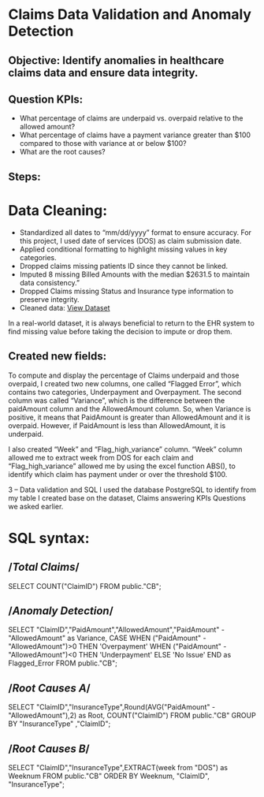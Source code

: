 # Claims Data Validation and Anomaly Detection

## Objective: Identify anomalies in healthcare claims data and ensure data integrity.

## Question KPIs:
-	What percentage of claims are underpaid vs. overpaid relative to the allowed amount?
-	What percentage of claims have a payment variance greater than $100 compared to those with variance at or below $100?
-	What are the root causes?
## Steps:
# Data Cleaning:
-	Standardized   all dates to “mm/dd/yyyy” format to ensure accuracy. For this project, I used date of services (DOS) as claim submission date.
-	Applied conditional formatting to highlight missing values in key categories.
-	Dropped claims missing patients ID since they cannot be linked.
-	Imputed 8 missing Billed Amounts with the median $2631.5 to maintain data consistency.”
-	Dropped Claims missing Status and Insurance type information to preserve integrity. 
-	Cleaned data: <a href= "https://github.com/Leonel-web-byte/Claims-Data-Validation-and-Anomaly-Detection/blob/main/synthetic_claims_P.xlsx"> View Dataset</a>

In a real-world dataset, it is always beneficial to return to the EHR system to find missing value before taking the decision to impute or drop them.

## Created new fields:
To compute and display the percentage of Claims underpaid and those overpaid, I created two new columns, one called “Flagged Error”, which contains two categories, Underpayment and Overpayment. The second column was called “Variance”, which is the difference between the paidAmount column and the AllowedAmount column. So, when Variance is positive, it means that PaidAmount is greater than AllowedAmount and it is overpaid. However, if PaidAmount is less than AllowedAmount, it is underpaid.

I also created “Week” and “Flag_high_variance” column. “Week” column allowed me to extract week from DOS for each claim and “Flag_high_variance” allowed me by using the excel function ABS(), to identify which claim has payment under or over the threshold $100.

3	– Data validation and SQL
I used the database PostgreSQL to identify from my table I created base on the dataset, Claims answering KPIs Questions we asked earlier.

# SQL syntax:

## /*Total Claims*/
SELECT COUNT("ClaimID")
FROM public."CB";

## /*Anomaly Detection*/
SELECT "ClaimID","PaidAmount","AllowedAmount","PaidAmount" -"AllowedAmount" as Variance, 
CASE 
WHEN ("PaidAmount" -"AllowedAmount")>0 THEN 'Overpayment'
WHEN ("PaidAmount" -"AllowedAmount")<0 THEN 'Underpayment'
ELSE 'No Issue'
END as Flagged_Error
FROM public."CB";

## /*Root Causes A*/ 
SELECT "ClaimID","InsuranceType",Round(AVG("PaidAmount" -"AllowedAmount"),2) as Root, COUNT("ClaimID")
FROM public."CB"
GROUP BY "InsuranceType" ,"ClaimID";

## /*Root Causes B*/
SELECT "ClaimID","InsuranceType",EXTRACT(week from "DOS") as Weeknum
FROM public."CB"
ORDER BY Weeknum, "ClaimID", "InsuranceType";




